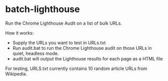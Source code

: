 # batch-lighthouse
Run the Chrome Lighthouse Audit on a list of bulk URLs.

How it works:
- Supply the URLs you want to test in URLs.txt
- Run audit.bat to run the Chrome Lighthouse audit on those URLs in quiet, headless mode. 
- audit.bat will output the Lighthouse results for each page as a HTML file

For testing, URLS.txt currently contains 10 random article URLs from Wikipedia.
